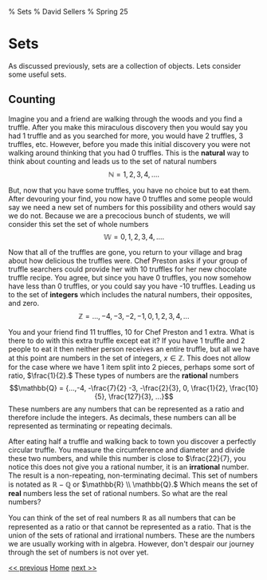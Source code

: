 % Sets
% David Sellers
% Spring 25

# Sets

As discussed previously, sets are a collection of objects. Lets consider some useful sets.

## Counting

Imagine you and a friend are walking through the woods and you find a truffle. After you make this miraculous discovery then you would say you had 1 truffle and as you searched for more, you would have 2 truffles, 3 truffles, etc. However, before you made this initial discovery you were not walking around thinking that you had 0 truffles. This is the **natural** way to think about counting and leads us to the set of natural numbers $$\mathbb{N} = {1,2,3,4,...}.$$

But, now that you have some truffles, you have no choice but to eat them. After devouring your find, you now have 0 truffles and some people would say we need a new set of numbers for this possibility and others would say we do not. Because we are a precocious bunch of students, we will consider this set the set of whole numbers $$\mathbb{W}={0,1,2,3,4,...}.$$

Now that all of the truffles are gone, you return to your village and brag about how delicious the truffles were. Chef Preston asks if your group of truffle searchers could provide her with 10 truffles for her new chocolate truffle recipe. You agree, but since you have 0 truffles, you now somehow have less than 0 truffles, or you could say you have -10 truffles. Leading us to the set of **integers** which includes the natural numbers, their opposites, and zero. $$\mathbb{Z}={...,-4,-3,-2,-1,0,1,2,3,4,...}$$

You and your friend find 11 truffles, 10 for Chef Preston and 1 extra. What is there to do with this extra truffle except eat it? If you have 1 truffle and 2 people to eat it then neither person receives an entire truffle, but all we have at this point are numbers in the set of integers, $x \in \mathbb{Z}.$ This does not allow for the case where we have 1 item split into 2 pieces, perhaps some sort of ratio, $\frac{1}{2}.$ These types of numbers are the **rational** numbers $$\mathbb{Q} = {...,-4, -\frac{7}{2} -3, -\frac{2}{3}, 0, \frac{1}{2}, \frac{10}{5}, \frac{127}{3}, ...}$$
These numbers are any numbers that can be represented as a ratio and therefore include the integers. As decimals, these numbers can all be represented as terminating or repeating decimals.

After eating half a truffle and walking back to town you discover a perfectly circular truffle. You measure the circumference and diameter and divide these two numbers, and while this number is close to $\frac{22}{7},  you notice this does not give you a rational number, it is an **irrational** number. The result is a non-repeating, non-terminating decimal. This set of numbers is notated as $\mathbb{R}-\mathbb{Q}$ or $\mathbb{R} \\ \mathbb{Q}.$ Which means the set of **real** numbers less the set of rational numbers. So what are the real numbers?

You can think of the set of real numbers $\mathbb{R}$ as all numbers that can be represented as a ratio or that cannot be represented as a ratio. That is the union of the sets of rational and irrational numbers. These are the numbers we are usually working with in algebra. However, don't despair our journey through the set of numbers is not over yet.

[<< previous]() [Home](../index.html) [next >>](day2.html)
